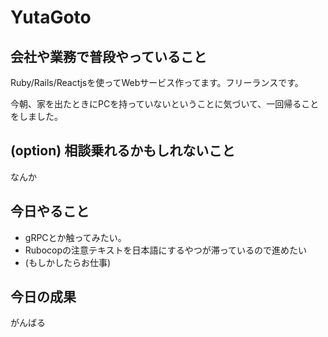 # YutaGoto

## 会社や業務で普段やっていること

Ruby/Rails/Reactjsを使ってWebサービス作ってます。フリーランスです。

今朝、家を出たときにPCを持っていないということに気づいて、一回帰ることをしました。

## (option) 相談乗れるかもしれないこと

なんか

## 今日やること

- gRPCとか触ってみたい。
- Rubocopの注意テキストを日本語にするやつが滞っているので進めたい
- (もしかしたらお仕事)

## 今日の成果

がんばる
